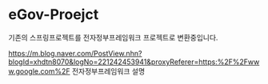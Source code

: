 # eGov-Proejct
기존의 스프링프로젝트를 전자정부프레임워크 프로젝트로 변환중입니다.


https://m.blog.naver.com/PostView.nhn?blogId=xhdtn8070&logNo=221242453941&proxyReferer=https:%2F%2Fwww.google.com%2F
전자정부프레임워크 설명
